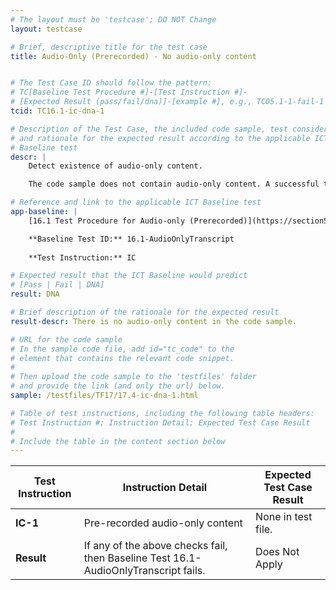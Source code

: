 ```yaml
---
# The layout must be 'testcase'; DO NOT Change
layout: testcase

# Brief, descriptive title for the test case
title: Audio-Only (Prerecorded) - No audio-only content


# The Test Case ID should follow the pattern: 
# TC[Baseline Test Procedure #]-[Test Instruction #]-
# [Expected Result (pass/fail/dna)]-[example #], e.g., TC05.1-1-fail-1
tcid: TC16.1-ic-dna-1

# Description of the Test Case, the included code sample, test considerations,
# and rationale for the expected result according to the applicable ICT
# Baseline test
descr: | 
    Detect existence of audio-only content.

    The code sample does not contain audio-only content. A successful test should identify a Does Not Apply for Baseline 16.1-AudioOnlyTranscript.

# Reference and link to the applicable ICT Baseline test
app-baseline: | 
    [16.1 Test Procedure for Audio-only (Prerecorded)](https://section508coordinators.github.io/ICTTestingBaseline/16AudioVideo/#161-test-procedure-for-audio-only-prerecorded)

    **Baseline Test ID:** 16.1-AudioOnlyTranscript
    
    **Test Instruction:** IC

# Expected result that the ICT Baseline would predict
# [Pass | Fail | DNA]
result: DNA

# Brief description of the rationale for the expected result
result-descr: There is no audio-only content in the code sample.

# URL for the code sample
# In the sample code file, add id="tc_code" to the 
# element that contains the relevant code snippet.
#
# Then upload the code sample to the 'testfiles' folder 
# and provide the link (and only the url) below.
sample: /testfiles/TF17/17.4-ic-dna-1.html

# Table of test instructions, including the following table headers: 
# Test Instruction #; Instruction Detail; Expected Test Case Result
#
# Include the table in the content section below
---
```

| Test Instruction | Instruction Detail | Expected Test Case Result |
|------------------|--------------------|---------------------------|
| **IC-1** | Pre-recorded audio-only content | None in test file. |
| **Result** | If any of the above checks fail, then Baseline Test 16.1-AudioOnlyTranscript fails.| Does Not Apply |